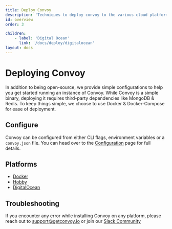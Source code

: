 ```yaml
---
title: Deploy Convoy
description: 'Techniques to deploy convoy to the various cloud platforms'
id: overview
order: 3

children:
    - label: 'Digital Ocean'
      link: '/docs/deploy/digitalocean'
layout: docs
---
```


# Deploying Convoy

In addition to being open-source, we provide simple configurations to help you get started running an instance of Convoy. While Convoy is a simple binary, deploying it requires third-party dependencies like MongoDB & Redis. To keep things simple, we choose to use Docker & Docker-Compose for ease of deployment.

## Configure

Convoy can be configured from either CLI flags, environment variables or a `convoy.json` file. You can head over to the [Configuration](/docs/configuration) page for full details.

## Platforms

-   [Docker](./docker)
-   [Hobby](./hobby)
-   [DigitalOcean](./digitalocean)

## Troubleshooting

If you encounter any error while installing Convoy on any platform, please reach out to [support@getconvoy.io](mailto:support@getconvoy.io) or join our [Slack Community](https://join.slack.com/t/convoy-community/shared_invite/zt-xiuuoj0m-yPp~ylfYMCV9s038QL0IUQ)
